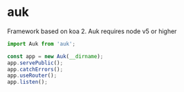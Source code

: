 # auk

Framework based on koa 2.
Auk requires node v5 or higher


```js
import Auk from 'auk';

const app = new Auk(__dirname);
app.servePublic();
app.catchErrors();
app.useRouter();
app.listen();
```
